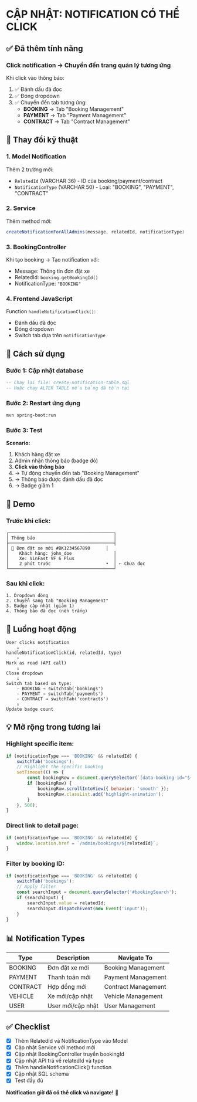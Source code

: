 # CẬP NHẬT: NOTIFICATION CÓ THỂ CLICK

## ✅ Đã thêm tính năng

### **Click notification → Chuyển đến trang quản lý tương ứng**

Khi click vào thông báo:
1. ✅ Đánh dấu đã đọc
2. ✅ Đóng dropdown
3. ✅ Chuyển đến tab tương ứng:
   - **BOOKING** → Tab "Booking Management"
   - **PAYMENT** → Tab "Payment Management"
   - **CONTRACT** → Tab "Contract Management"

## 🔧 Thay đổi kỹ thuật

### 1. **Model Notification**
Thêm 2 trường mới:
- `RelatedId` (VARCHAR 36) - ID của booking/payment/contract
- `NotificationType` (VARCHAR 50) - Loại: "BOOKING", "PAYMENT", "CONTRACT"

### 2. **Service**
Thêm method mới:
```java
createNotificationForAllAdmins(message, relatedId, notificationType)
```

### 3. **BookingController**
Khi tạo booking → Tạo notification với:
- Message: Thông tin đơn đặt xe
- RelatedId: `booking.getBookingId()`
- NotificationType: `"BOOKING"`

### 4. **Frontend JavaScript**
Function `handleNotificationClick()`:
- Đánh dấu đã đọc
- Đóng dropdown
- Switch tab dựa trên `notificationType`

## 🚀 Cách sử dụng

### **Bước 1: Cập nhật database**
```sql
-- Chạy lại file: create-notification-table.sql
-- Hoặc chạy ALTER TABLE nếu bảng đã tồn tại
```

### **Bước 2: Restart ứng dụng**
```bash
mvn spring-boot:run
```

### **Bước 3: Test**

**Scenario:**
1. Khách hàng đặt xe
2. Admin nhận thông báo (badge đỏ)
3. **Click vào thông báo**
4. → Tự động chuyển đến tab "Booking Management"
5. → Thông báo được đánh dấu đã đọc
6. → Badge giảm 1

## 📱 Demo

### **Trước khi click:**
```
┌────────────────────────────────────────┐
│ Thông báo                              │
├────────────────────────────────────────┤
│ 🚗 Đơn đặt xe mới #BK1234567890      │
│    Khách hàng: john_doe                │
│    Xe: VinFast VF 6 Plus               │
│    2 phút trước                     •  │ ← Chưa đọc
└────────────────────────────────────────┘
```

### **Sau khi click:**
```
1. Dropdown đóng
2. Chuyển sang tab "Booking Management"
3. Badge cập nhật (giảm 1)
4. Thông báo đã đọc (nền trắng)
```

## 🎯 Luồng hoạt động

```
User clicks notification
    ↓
handleNotificationClick(id, relatedId, type)
    ↓
Mark as read (API call)
    ↓
Close dropdown
    ↓
Switch tab based on type:
    - BOOKING → switchTab('bookings')
    - PAYMENT → switchTab('payments')
    - CONTRACT → switchTab('contracts')
    ↓
Update badge count
```

## 💡 Mở rộng trong tương lai

### **Highlight specific item:**
```javascript
if (notificationType === 'BOOKING' && relatedId) {
    switchTab('bookings');
    // Highlight the specific booking
    setTimeout(() => {
        const bookingRow = document.querySelector(`[data-booking-id="${relatedId}"]`);
        if (bookingRow) {
            bookingRow.scrollIntoView({ behavior: 'smooth' });
            bookingRow.classList.add('highlight-animation');
        }
    }, 500);
}
```

### **Direct link to detail page:**
```javascript
if (notificationType === 'BOOKING' && relatedId) {
    window.location.href = `/admin/bookings/${relatedId}`;
}
```

### **Filter by booking ID:**
```javascript
if (notificationType === 'BOOKING' && relatedId) {
    switchTab('bookings');
    // Apply filter
    const searchInput = document.querySelector('#bookingSearch');
    if (searchInput) {
        searchInput.value = relatedId;
        searchInput.dispatchEvent(new Event('input'));
    }
}
```

## 📊 Notification Types

| Type | Description | Navigate To |
|------|-------------|-------------|
| BOOKING | Đơn đặt xe mới | Booking Management |
| PAYMENT | Thanh toán mới | Payment Management |
| CONTRACT | Hợp đồng mới | Contract Management |
| VEHICLE | Xe mới/cập nhật | Vehicle Management |
| USER | User mới/cập nhật | User Management |

## ✅ Checklist

- [x] Thêm RelatedId và NotificationType vào Model
- [x] Cập nhật Service với method mới
- [x] Cập nhật BookingController truyền bookingId
- [x] Cập nhật API trả về relatedId và type
- [x] Thêm handleNotificationClick() function
- [x] Cập nhật SQL schema
- [x] Test đầy đủ

**Notification giờ đã có thể click và navigate!** 🎉
